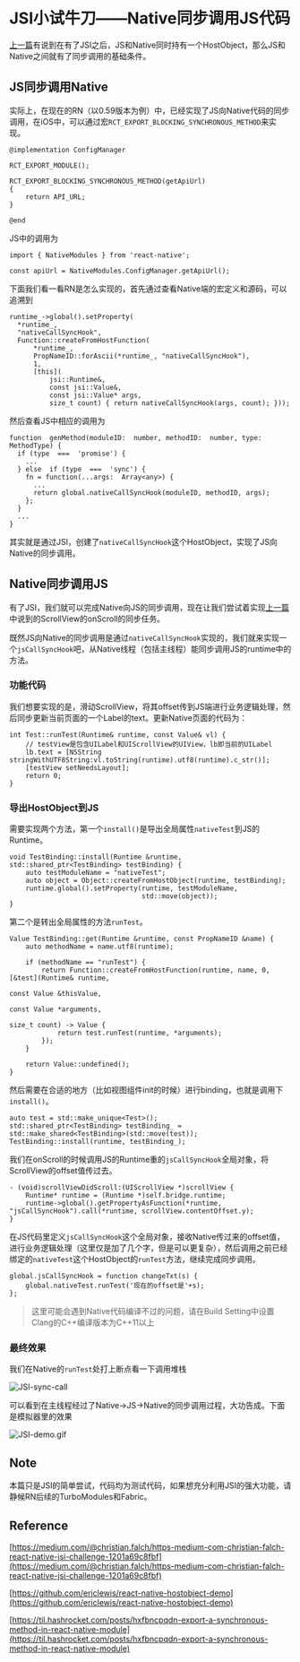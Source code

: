 
# JSI小试牛刀——Native同步调用JS代码

[上一篇](./react-native-JSI.md)有说到在有了JSI之后，JS和Native同时持有一个HostObject，那么JS和Native之间就有了同步调用的基础条件。

## JS同步调用Native

实际上，在现在的RN（以0.59版本为例）中，已经实现了JS向Native代码的同步调用，在iOS中，可以通过宏`RCT_EXPORT_BLOCKING_SYNCHRONOUS_METHOD`来实现。
```
@implementation ConfigManager

RCT_EXPORT_MODULE();

RCT_EXPORT_BLOCKING_SYNCHRONOUS_METHOD(getApiUrl)
{
	return API_URL;
}

@end
```
JS中的调用为
```
import { NativeModules } from 'react-native';

const apiUrl = NativeModules.ConfigManager.getApiUrl();
```
下面我们看一看RN是怎么实现的，首先通过查看Native端的宏定义和源码，可以追溯到
```
runtime_->global().setProperty(
  *runtime_,
  "nativeCallSyncHook",
  Function::createFromHostFunction(
      *runtime_,
      PropNameID::forAscii(*runtime_, "nativeCallSyncHook"),
      1,
      [this](
          jsi::Runtime&,
          const jsi::Value&,
          const jsi::Value* args,
          size_t count) { return nativeCallSyncHook(args, count); }));
```
然后查看JS中相应的调用为
```
function  genMethod(moduleID:  number, methodID:  number, type:  MethodType) {
  if (type  ===  'promise') {
    ...
  } else  if (type  ===  'sync') {
    fn = function(...args:  Array<any>) {
      ...
      return global.nativeCallSyncHook(moduleID, methodID, args);
    };
  }
  ...
}
```
其实就是通过JSI，创建了`nativeCallSyncHook`这个HostObject，实现了JS向Native的同步调用。

## Native同步调用JS

有了JSI，我们就可以完成Native向JS的同步调用，现在让我们尝试着实现[上一篇](./react-native-JSI.md)中说到的ScrollView的onScroll的同步任务。

既然JS向Native的同步调用是通过`nativeCallSyncHook`实现的，我们就来实现一个`jsCallSyncHook`吧，从Native线程（包括主线程）能同步调用JS的runtime中的方法。

### 功能代码

我们想要实现的是，滑动ScrollView，将其offset传到JS端进行业务逻辑处理，然后同步更新当前页面的一个Label的text。更新Native页面的代码为：
```
int Test::runTest(Runtime& runtime, const Value& vl) {
	// testView是包含UILabel和UIScrollView的UIView，lb即当前的UILabel
    lb.text = [NSString stringWithUTF8String:vl.toString(runtime).utf8(runtime).c_str()];
    [testView setNeedsLayout];
    return 0;
}
```

### 导出HostObject到JS

需要实现两个方法，第一个`install()`是导出全局属性`nativeTest`到JS的Runtime。

```
void TestBinding::install(Runtime &runtime, std::shared_ptr<TestBinding> testBinding) {
    auto testModuleName = "nativeTest";
    auto object = Object::createFromHostObject(runtime, testBinding);
    runtime.global().setProperty(runtime, testModuleName,
                                 std::move(object));
}
```

第二个是转出全局属性的方法`runTest`。

```
Value TestBinding::get(Runtime &runtime, const PropNameID &name) {
    auto methodName = name.utf8(runtime);
    
    if (methodName == "runTest") {
        return Function::createFromHostFunction(runtime, name, 0, [&test](Runtime& runtime,
                                                                          const Value &thisValue,
                                                                          const Value *arguments,
                                                                          size_t count) -> Value {
            return test.runTest(runtime, *arguments);
        });
    }
    
    return Value::undefined();
}
```

然后需要在合适的地方（比如视图组件init的时候）进行binding，也就是调用下`install()`。

```
auto test = std::make_unique<Test>();
std::shared_ptr<TestBinding> testBinding_ = std::make_shared<TestBinding>(std::move(test));
TestBinding::install(runtime, testBinding_);
```

我们在onScroll的时候调用JS的Runtime重的`jsCallSyncHook`全局对象，将ScrollView的offset值传过去。
```
- (void)scrollViewDidScroll:(UIScrollView *)scrollView {
    Runtime* runtime = (Runtime *)self.bridge.runtime;
    runtime->global().getPropertyAsFunction(*runtime, "jsCallSyncHook").call(*runtime, scrollView.contentOffset.y);
}
```

在JS代码里定义`jsCallSyncHook`这个全局对象，接收Native传过来的offset值，进行业务逻辑处理（这里仅是加了几个字，但是可以更复杂），然后调用之前已经绑定的`nativeTest`这个HostObject的`runTest`方法，继续完成同步调用。
```
global.jsCallSyncHook = function changeTxt(s) {
	global.nativeTest.runTest('现在的offset是'+s);
};
```
> 这里可能会遇到Native代码编译不过的问题，请在Build Setting中设置Clang的C++编译版本为C++11以上

### 最终效果
我们在Native的`runTest`处打上断点看一下调用堆栈

![JSI-sync-call](./assets/JSI-sync-call.png)

可以看到在主线程经过了Native->JS->Native的同步调用过程，大功告成。下面是模拟器里的效果

![JSI-demo.gif](./assets/JSI-demo.gif)

## Note

本篇只是JSI的简单尝试，代码均为测试代码，如果想充分利用JSI的强大功能，请静候RN后续的TurboModules和Fabric。

## Reference

[https://medium.com/@christian.falch/https-medium-com-christian-falch-react-native-jsi-challenge-1201a69c8fbf](https://medium.com/@christian.falch/https-medium-com-christian-falch-react-native-jsi-challenge-1201a69c8fbf)

[https://github.com/ericlewis/react-native-hostobject-demo](https://github.com/ericlewis/react-native-hostobject-demo)

[https://til.hashrocket.com/posts/hxfbncpqdn-export-a-synchronous-method-in-react-native-module](https://til.hashrocket.com/posts/hxfbncpqdn-export-a-synchronous-method-in-react-native-module)
